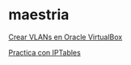 # maestria

[Crear VLANs en Oracle VirtualBox](https://www.tekmx.com/blog/creating-a-vlan-with-oracle-virtual-box)

[Practica con IPTables](https://www.cyberciti.biz/tips/linux-iptables-examples.html)
